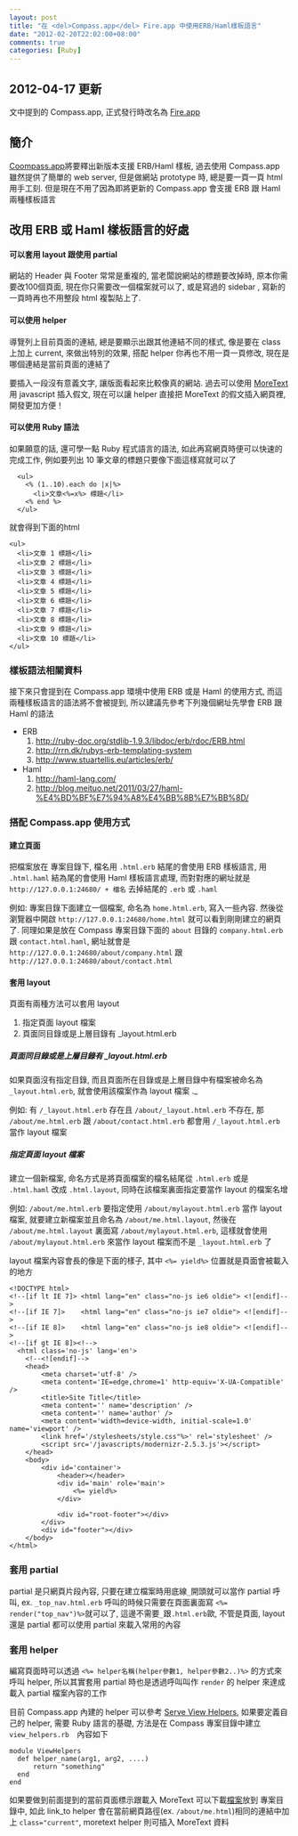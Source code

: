 ```yaml
---
layout: post
title: "在 <del>Compass.app</del> Fire.app 中使用ERB/Haml樣板語言"
date: "2012-02-20T22:02:00+08:00"
comments: true
categories: [Ruby]
---
```


## 2012-04-17 更新 
  文中提到的 Compass.app, 正式發行時改名為 [Fire.app](http://fireapp.handlino.com)

## 簡介
  
[Coompass.app](http://compass.handlino.com/)將要釋出新版本支援 ERB/Haml 樣板, 過去使用 Compass.app 雖然提供了簡單的 web server, 但是做網站 prototype 時, 總是要一頁一頁 html 用手工刻. 但是現在不用了因為即將更新的 Compass.app 會支援 ERB 跟 Haml 兩種樣板語言

## 改用 ERB 或 Haml 樣板語言的好處

#### 可以套用 layout 跟使用 partial

   網站的 Header 與 Footer 常常是重複的, 當老闆說網站的標題要改掉時, 原本你需要改100個頁面, 現在你只需要改一個檔案就可以了, 或是寫過的 sidebar , 寫新的一頁時再也不用整段 html 複製貼上了.

#### 可以使用 helper

  導覽列上目前頁面的連結, 總是要顯示出跟其他連結不同的樣式, 像是要在 class 上加上 current, 來做出特別的效果, 搭配 helper 你再也不用一頁一頁修改, 現在是哪個連結是當前頁面的連結了

  要插入一段沒有意義文字, 讓版面看起來比較像真的網站. 過去可以使用 [MoreText](http://more.handlino.com/) 用 javascript 插入假文, 現在可以讓 helper 直接把 MoreText 的假文插入網頁裡, 開發更加方便！
<!-- more -->

#### 可以使用 Ruby 語法
  
  如果願意的話, 還可學一點 Ruby 程式語言的語法, 如此再寫網頁時便可以快速的完成工作, 例如要列出 10 筆文章的標題只要像下面這樣寫就可以了

```
  <ul>
    <% (1..10).each do |x|%>
      <li>文章<%=x%> 標題</li>
    <% end %>
  </ul>
```
就會得到下面的html
``` 
<ul>
  <li>文章 1 標題</li>
  <li>文章 2 標題</li>
  <li>文章 3 標題</li>
  <li>文章 4 標題</li>
  <li>文章 5 標題</li>
  <li>文章 6 標題</li>
  <li>文章 7 標題</li>
  <li>文章 8 標題</li>
  <li>文章 9 標題</li>
  <li>文章 10 標題</li>
</ul>
```
### 樣板語法相關資料

接下來只會提到在 Compass.app 環境中使用 ERB 或是 Haml 的使用方式, 而這兩種樣板語言的語法將不會被提到, 所以建議先參考下列幾個網址先學會 ERB 跟 Haml 的語法

* ERB 
    1. http://ruby-doc.org/stdlib-1.9.3/libdoc/erb/rdoc/ERB.html
    1. http://rrn.dk/rubys-erb-templating-system
    1. http://www.stuartellis.eu/articles/erb/
* Haml
    1. http://haml-lang.com/
    1. http://blog.meituo.net/2011/03/27/haml-%E4%BD%BF%E7%94%A8%E4%BB%8B%E7%BB%8D/

### 搭配 Compass.app 使用方式

#### 建立頁面

把檔案放在  專案目錄下, 檔名用 `.html.erb` 結尾的會使用 ERB 樣板語言, 用 `.html.haml` 結為尾的會使用 Haml 樣板語言處理, 而對對應的網址就是 `http://127.0.0.1:24680/ + 檔名` 去掉結尾的 `.erb` 或 `.haml` 

例如:
  專案目錄下面建立一個檔案, 命名為 `home.html.erb`, 寫入一些內容. 然後從瀏覽器中開啟 `http://127.0.0.1:24680/home.html` 就可以看到剛剛建立的網頁了. 同理如果是放在 Compass 專案目錄下面的 `about` 目錄的 `company.html.erb` 跟 `contact.html.haml`, 網址就會是 `http://127.0.0.1:24680/about/company.html` 跟 `http://127.0.0.1:24680/about/contact.html`

#### 套用 layout

頁面有兩種方法可以套用 layout

1. 指定頁面 layout 檔案
1. 頁面同目錄或是上層目錄有 _layout.html.erb

##### 頁面同目錄或是上層目錄有 \_layout.html.erb

如果頁面沒有指定目錄, 而且頁面所在目錄或是上層目錄中有檔案被命名為`_layout.html.erb`, 就會使用該檔案作為 layout 檔案 ._

例如: 
有 `/_layout.html.erb` 存在且 `/about/_layout.html.erb` 不存在, 那 `/about/me.html.erb` 跟 `/about/contact.html.erb` 都會用 `/_layout.html.erb` 當作 layout 檔案

##### 指定頁面 layout 檔案

建立一個新檔案, 命名方式是將頁面檔案的檔名結尾從 `.html.erb` 或是 `.html.haml` 改成 `.html.layout`, 同時在該檔案裏面指定要當作 layout 的檔案名增

例如: 
`/about/me.html.erb` 要指定使用 `/about/mylayout.html.erb` 當作 layout 檔案, 就要建立新檔案並且命名為 `/about/me.html.layout`, 然後在 `/about/me.html.layout` 裏面寫 `/about/mylayout.html.erb`, 這樣就會使用 `/about/mylayout.html.erb` 來當作 layout 檔案而不是 `_layout.html.erb` 了


layout 檔案內容會長的像是下面的樣子, 其中 `<%= yield%>` 位置就是頁面會被載入的地方
``` 
<!DOCTYPE html>
<!--[if lt IE 7]> <html lang="en" class="no-js ie6 oldie"> <![endif]-->
<!--[if IE 7]>    <html lang="en" class="no-js ie7 oldie"> <![endif]-->
<!--[if IE 8]>    <html lang="en" class="no-js ie8 oldie"> <![endif]-->
<!--[if gt IE 8]><!-->
  <html class='no-js' lang='en'>
    <!--<![endif]-->
    <head>
        <meta charset='utf-8' />
        <meta content='IE=edge,chrome=1' http-equiv='X-UA-Compatible' />
        <title>Site Title</title>
        <meta content='' name='description' />
        <meta content='' name='author' />
        <meta content='width=device-width, initial-scale=1.0' name='viewport' />
        <link href='/stylesheets/style.css"%>' rel='stylesheet' />
        <script src='/javascripts/modernizr-2.5.3.js'></script>
    </head>
    <body>
        <div id='container'>
            <header></header>
            <div id='main' role='main'>
                <%= yield%>
            </div>

            <div id="root-footer"></div>
        </div>
        <div id="footer"></div>
    </body>
</html>
```
### 套用 partial

partial 是只網頁片段內容, 只要在建立檔案時用底線`_`開頭就可以當作 partial 呼叫, ex. `_top_nav.html.erb`
呼叫的時候只需要在頁面裏面寫 `<%= render("top_nav")%>`就可以了, 這邊不需要`_`跟`.html.erb`歐, 不管是頁面, layout 還是 partial 都可以使用 partial 來載入常用的內容


### 套用 helper 

編寫頁面時可以透過 `<%= helper名稱(helper參數1, helper參數2..)%>` 的方式來呼叫 helper, 所以其實套用 partial 時也是透過呼叫叫作 `render` 的 helper 來達成載入 partial 檔案內容的工作

目前 Compass.app 內建的 helper 可以參考 [Serve View Helpers](http://get-serve.com/documentation/view-helpers), 如果要定義自己的 helper, 需要 Ruby 語言的基礎, 方法是在 Compass 專案目錄中建立 `view_helpers.rb`　內容如下

``` 
module ViewHelpers
  def helper_name(arg1, arg2, ....)
      return "something"
  end
end
```

如果要做到前面提到的當前頁面標示跟載入 MoreText 可以下載[檔案](https://gist.github.com/970ce5226b95e2ec52dd)放到  專案目錄中, 如此 link_to helper 會在當前網頁路徑(ex. `/about/me.html`)相同的連結中加上 `class="current"`, moretext  helper 則可插入 MoreText 資料

